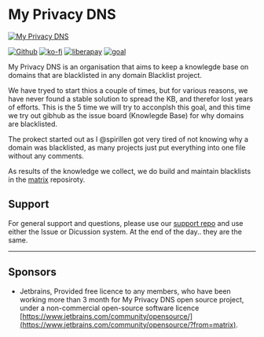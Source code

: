 # My Privacy DNS

[![My Privacy DNS](https://github.com/mypdns/matrix/blob/master/.assets/icons/logo.png?raw=true)](https://www.mypdns.org/)


[![Github](https://github.com/mypdns/matrix/raw/master/.assets/icons/github.png)](https://github.com/mypdns/matrix)
[![ko-fi](https://github.com/mypdns/matrix/raw/master/.assets/icons/ko-fi.png)]([DONATION.md](https://github.com/mypdns/matrix/blob/master/DONATION.md))
[![liberapay](https://www.mypdns.org/fileproxy/?name=sp_receives_spirillen)](https://liberapay.com/spirillen/donate)
[![goal](https://www.mypdns.org/fileproxy/?name=sp_goal_spirillen)](https://liberapay.com/spirillen/donate)

My Privacy DNS is an organisation that aims to keep a knowlegde base on domains that are blacklisted in any domain Blacklist project.

We have tryed to start thios a couple of times, but for various reasons, we have never found a stable solution to spread the KB, and therefor lost years of efforts. This is the 5 time we will try to acconplsh this goal, and this time we try out gibhub as the issue board (Knowlegde Base) for why domains are blacklisted.

The prokect started out as I @spirillen got very tired of not knowing why a domain was blacklisted, as many projects just put everything into one file without any comments.

As results of the knowledge we collect, we do build and maintain blacklists in the [matrix](https://github.com/mypdns/matrix) reposiroty.

## Support
For general support and questions, please use our [support repo](https://github.com/mypdns/Support) and use either the Issue or Dicussion system. At the end of the day.. they are the same.

---------

## Sponsors

- Jetbrains, Provided free licence to any members, who have been working more
  than 3 month for My Privacy DNS open source project, under a non-commercial
  open-source software licence
  [https://www.jetbrains.com/community/opensource/](https://www.jetbrains.com/community/opensource/?from=matrix).
